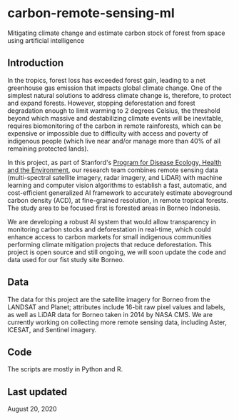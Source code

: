 # carbon-remote-sensing-ml
Mitigating climate change and estimate carbon stock of forest from space using artificial intelligence

## Introduction 
In the tropics, forest loss has exceeded forest gain, leading to a net greenhouse gas emission that impacts global climate change. One of the simplest natural solutions to address climate change is, therefore, to protect and expand forests. However, stopping deforestation and forest degradation enough to limit warming to 2 degrees Celsius, the threshold beyond which massive and destabilizing climate events will be inevitable, requires biomonitoring of the carbon in remote rainforests, which can be expensive or impossible due to difficulty with access and poverty of indigenous people (which live near and/or manage more than 40% of all remaining protected lands). 

In this project, as part of Stanford's [Program for Disease Ecology, Health and the Environment](https://ecohealthsolutions.stanford.edu/), our research team combines remote sensing data (multi-spectral satellite imagery, radar imagery, and LiDAR) with machine learning and computer vision algorithms to establish a fast, automatic, and cost-efficient generalized AI framework to accurately estimate aboveground carbon density (ACD), at fine-grained resolution, in remote tropical forests. The study area to be focused first is forested areas in Borneo Indonesia. 

We are developing a robust AI system that would allow transparency in monitoring carbon stocks and deforestation in real-time, which could enhance access to carbon markets for small indigenous communities performing climate mitigation projects that reduce deforestation. This project is open source and still ongoing, we will soon update the code and data used for our fist study site Borneo.

## Data
The data for this project are the satellite imagery for Borneo from the LANDSAT and Planet; attributes include 16-bit raw pixel values and labels, as well as LiDAR data for Borneo taken in 2014 by NASA CMS. We are currently working on collecting more remote sensing data, including Aster, ICESAT, and Sentinel imagery.

## Code
The scripts are mostly in Python and R.

## Last updated
August 20, 2020 
